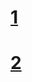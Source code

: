 # [1](https://chatgpt.com/canvas/shared/68272fae7af881919b5c7bce7662432c)
# [2](https://chatgpt.com/canvas/shared/68272aa4dc948191a44906c8a020fe00)
